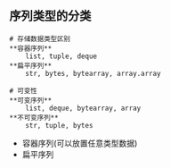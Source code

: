 ## 序列类型的分类
```
# 存储数据类型区别
**容器序列**
	list, tuple, deque
**扁平序列**
	str, bytes, bytearray, array.array

# 可变性
**可变序列**
	list, deque, bytearray, array
**不可变序列**
	str, tuple, bytes
```

- 容器序列(可以放置任意类型数据)
- 扁平序列


























